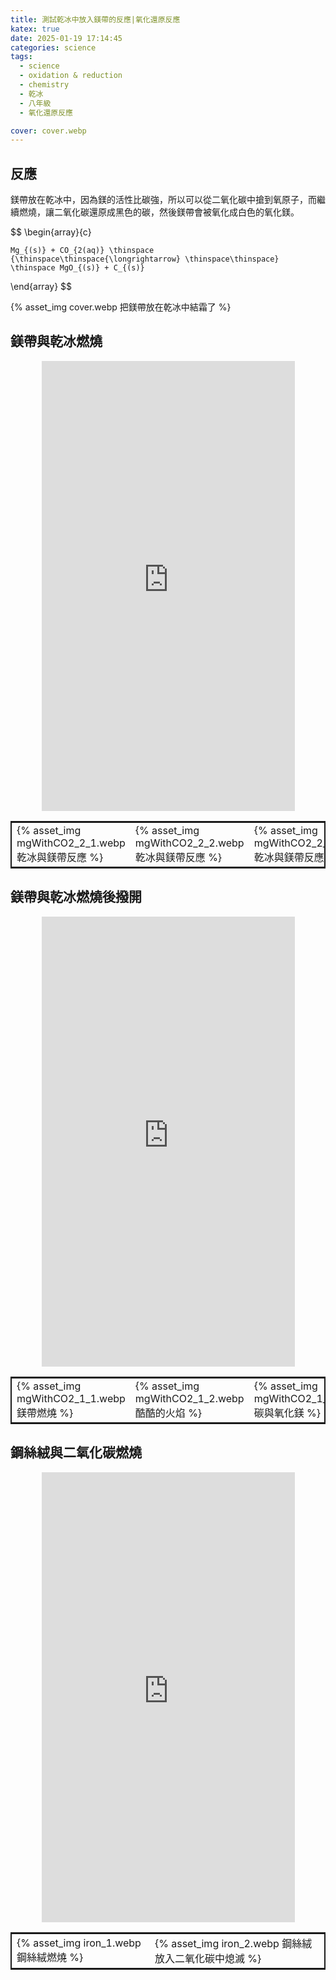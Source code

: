 ```yaml
---
title: 測試乾冰中放入鎂帶的反應|氧化還原反應
katex: true
date: 2025-01-19 17:14:45
categories: science
tags: 
  - science
  - oxidation & reduction
  - chemistry
  - 乾冰
  - 八年級
  - 氧化還原反應

cover: cover.webp
---
```




## 反應

鎂帶放在乾冰中，因為鎂的活性比碳強，所以可以從二氧化碳中搶到氧原子，而繼續燃燒，讓二氧化碳還原成黑色的碳，然後鎂帶會被氧化成白色的氧化鎂。

$$
\begin{array}{c}

    Mg_{(s)} + CO_{2(aq)} \thinspace {\thinspace\thinspace{\longrightarrow} \thinspace\thinspace} \thinspace MgO_{(s)} + C_{(s)}
\end{array}
$$


{% asset_img cover.webp 把鎂帶放在乾冰中結霜了 %}

## 鎂帶與乾冰燃燒

<div style="text-align:center">
<iframe width="405" height="720" src="https://www.youtube.com/embed/GcQLRf_sBdA" title="YouTube video player" frameborder="0" allow="accelerometer; autoplay; clipboard-write; encrypted-media; gyroscope; picture-in-picture; web-share" allowfullscreen></iframe>
</div>


<table style="border: 2px solid;">
<tr>
<td>{% asset_img mgWithCO2_2_1.webp 乾冰與鎂帶反應 %}</td>
<td>{% asset_img mgWithCO2_2_2.webp 乾冰與鎂帶反應 %}</td>
<td>{% asset_img mgWithCO2_2_3.webp 乾冰與鎂帶反應 %}</td>
<td>{% asset_img mgWithCO2_2_4.webp 乾冰與鎂帶反應 %}</td>
</tr>
</table>

## 鎂帶與乾冰燃燒後撥開

<div style="text-align:center">
<iframe width="405" height="720" src="https://www.youtube.com/embed/of348vZEANE" title="YouTube video player" frameborder="0" allow="accelerometer; autoplay; clipboard-write; encrypted-media; gyroscope; picture-in-picture; web-share" allowfullscreen></iframe>
</div>

<table style="border: 2px solid;">
<tr>
<td>{% asset_img mgWithCO2_1_1.webp 鎂帶燃燒 %}</td>
<td>{% asset_img mgWithCO2_1_2.webp 酷酷的火焰 %}</td>
<td>{% asset_img mgWithCO2_1_3.webp 碳與氧化鎂 %}</td>
</tr>
</table>

## 鋼絲絨與二氧化碳燃燒

<div style="text-align:center">
<iframe width="405" height="720" src="https://www.youtube.com/embed/Zuz9vrV64k8" title="YouTube video player" frameborder="0" allow="accelerometer; autoplay; clipboard-write; encrypted-media; gyroscope; picture-in-picture; web-share" allowfullscreen></iframe>
</div>


<table style="border: 2px solid;">
<tr>
<td>{% asset_img iron_1.webp 鋼絲絨燃燒 %}</td>
<td>{% asset_img iron_2.webp 鋼絲絨放入二氧化碳中熄滅 %}</td>
</tr>
</table>
